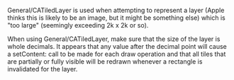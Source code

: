 General/CATiledLayer is used when attempting to represent a layer (Apple thinks this is likely to be an image, but it might be something else) which is "too large" (seemingly exceeding 2k x 2k or so).  

When using General/CATiledLayer, make sure that the size of the layer is whole decimals.   It appears that any value after the decimal point will cause a setContent: call to be made for each draw operation and that all tiles that are partially or fully visible will be redrawn whenever a rectangle is invalidated for the layer.